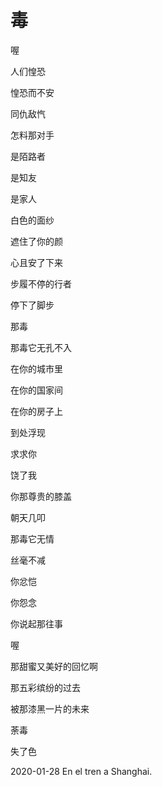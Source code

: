 # 毒

喔

人们惶恐

惶恐而不安

同仇敌忾

怎料那对手

是陌路者

是知友

是家人

白色的面纱

遮住了你的颜

心且安了下来

步履不停的行者

停下了脚步

那毒

那毒它无孔不入

在你的城市里

在你的国家间

在你的房子上

到处浮现

求求你

饶了我

你那尊贵的膝盖

朝天几叩

那毒它无情

丝毫不减

你忿恺

你怨念

你说起那往事

喔

那甜蜜又美好的回忆啊

那五彩缤纷的过去

被那漆黑一片的未来

荼毒

失了色


2020-01-28 En el tren a Shanghai.
